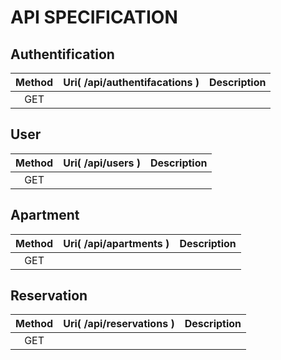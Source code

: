 # API SPECIFICATION

## Authentification
|Method|Uri( /api/authentifacations )|Description|
|:---:|:---:|:---:|
|GET|||

## User
|Method|Uri( /api/users )|Description|
|:---:|:---:|:---:|
|GET|||

## Apartment
|Method|Uri( /api/apartments )|Description|
|:---:|:---:|:---:|
|GET|||

## Reservation
|Method|Uri( /api/reservations )|Description|
|:---:|:---:|:---:|
|GET|||